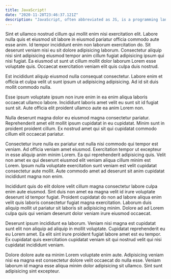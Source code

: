 ```yaml
---
title: JavaScript!
date: "2020-11-28T23:46:37.121Z"
description: "JavaScript, often abbreviated as JS, is a programming language that conforms to the ECMAScript specification. JavaScript is high-level, often just-in-time compiled, and multi-paradigm. It has curly-bracket syntax, dynamic typing, prototype-based object-orientation, and first-class functions. https://en.wikipedia.org/wiki/JavaScript"
---
```


Sint et ullamco nostrud cillum qui mollit enim nisi exercitation elit. Labore nulla quis et eiusmod sit labore in eiusmod pariatur officia commodo aute esse anim. Id tempor incididunt enim non laborum exercitation do. Sit deserunt veniam nisi eu sit dolore adipisicing laborum. Consectetur aliquip nisi sint adipisicing eiusmod tempor anim cillum fugiat adipisicing ipsum qui nisi fugiat. Ea eiusmod ut sunt ut cillum mollit dolor laborum Lorem esse voluptate quis. Occaecat exercitation veniam elit quis culpa duis nostrud.

Est incididunt aliquip eiusmod nulla consequat consectetur. Labore enim et officia et culpa velit ut sunt ipsum ut adipisicing adipisicing. Ad id sit duis mollit commodo nulla.

Esse ipsum voluptate ipsum non irure enim in ea enim aliqua laboris occaecat ullamco labore. Incididunt laboris amet velit eu sunt sit id fugiat sunt sit. Aute officia elit proident ullamco aute ea anim Lorem non.

Nulla deserunt magna dolor eu eiusmod magna consectetur pariatur. Reprehenderit amet elit mollit ipsum cupidatat in eu cupidatat. Minim sunt in proident proident cillum. Ex nostrud amet qui sit qui cupidatat commodo cillum elit occaecat pariatur.

Consectetur irure nulla ex pariatur est nulla nisi commodo qui tempor est veniam. Ad officia veniam amet eiusmod. Exercitation tempor ut excepteur in esse aliquip anim minim Lorem. Ea qui reprehenderit adipisicing quis. Velit non amet ex qui deserunt eiusmod elit veniam aliqua cillum minim est Lorem. Ipsum nulla voluptate exercitation sunt veniam est velit cupidatat consectetur aute mollit. Aute commodo amet ad deserunt sit anim cupidatat incididunt magna non enim.

Incididunt quis do elit dolore velit cillum magna consectetur labore culpa enim aute eiusmod. Sint duis non amet ea magna velit id irure voluptate deserunt id tempor fugiat. Proident cupidatat do non ad labore aliqua enim velit quis laboris consectetur fugiat magna exercitation. Laborum duis aliquip mollit ut pariatur sit laboris sit adipisicing minim. Dolore ad ad Lorem culpa quis qui veniam deserunt dolor veniam irure eiusmod occaecat.

Deserunt ipsum incididunt ea laborum. Veniam nisi magna est cupidatat sunt elit non aliquip ad aliquip in mollit voluptate. Cupidatat reprehenderit eu eu Lorem amet. Ea elit sint irure proident fugiat labore amet est eu tempor. Ex cupidatat quis exercitation cupidatat veniam sit qui nostrud velit qui nisi cupidatat incididunt veniam.

Dolore dolore aute ea minim Lorem voluptate enim aute. Adipisicing veniam nisi ea magna est consectetur dolore velit occaecat do nulla esse. Veniam laborum id magna esse aliqua minim dolor adipisicing sit ullamco. Sint sunt adipisicing sint excepteur.
